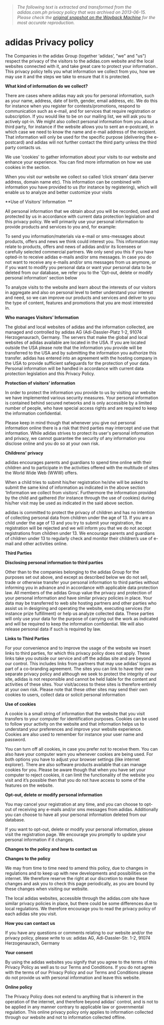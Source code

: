 > *The following text is extracted and transformed from the adidas.com.ph privacy policy that was archived on 2013-06-15. Please check the [original snapshot on the Wayback Machine](https://web.archive.org/web/20130615023241id_/http%3A//www.adidas.com.ph/pages/legal/privacy-policy) for the most accurate reproduction.*

# adidas Privacy policy

The Companies in the adidas Group (together ‘adidas’, "we" and "us") respect the privacy of the visitors to the adidas.com website and the local websites connected with it, and take great care to protect your information.. This privacy policy tells you what information we collect from you, how we may use it and the steps we take to ensure that it is protected.

**What kind of information do we collect?**

There are cases where adidas may ask you for personal information, such as your name, address, date of birth, gender, email address, etc. We do this for instance when you register for contests/promotions, respond to communication such as e-mail, and for services that require registration or subscription. If you would like to be on our mailing list, we will ask you to actively opt-in. We might also collect personal information from you about a third party, for instance if the website allows you to sent an e-postcard, in which case we need to know the name and e-mail address of the recipient. That information will only be used for the specific purpose (delivering the e-postcard) and adidas will not further contact the third party unless the third party contacts us.

We use 'cookies' to gather information about your visits to our website and enhance your experience. You can find more information on how we use cookies in the section.

When you visit our website we collect so called ‘click stream’ data (server address, domain name etc). This information can be combined with information you have provided to us (for instance by registering), which will enable us to analyze and better customize your visits 

**Use of Visitors’ Information  **

All personal information that we obtain about you will be recorded, used and protected by us in accordance with current data protection legislation and this privacy policy. We will primarily use your personal information to provide products and services to you and, for example:

To send you information/materials via e-mail or sms-messages about products, offers and news we think could interest you. This information may relate to products, offers and news of adidas and/or its licensees or carefully selected commercial partners. We only send you this if you have opted-in to receive adidas e-mails and/or sms messages. In case you do not want to receive any e-mails and/or sms messages from us anymore, or if you want to modify you personal data or want your personal data to be deleted from our database, we refer you to the 'Opt-out, delete or modify personal information' section below

To analyze visits to the website and learn about the interests of our visitors in aggregate and also on personal level to better understand your interest and need, so we can improve our products and services and deliver to you the type of content, features and promotions that you are most interested in.

**Who manages Visitors’ Information**

The global and local websites of adidas and the information collected, are managed and controlled by adidas AG (Adi-Dassler-Platz 1-2, 91074 Herzogenaurach, Germany. The servers that make the global and local websites of adidas available are located in the USA. If you are located outside the USA please note that the information you provide will be transferred to the USA and by submitting the information you authorize this transfer. adidas has entered into an agreement with the hosting company in the USA to provide sufficient safeguards for the protection of your data. Personal information will be handled in accordance with current data protection legislation and this Privacy Policy. 

**Protection of visitors’ information**

In order to protect the information you provide to us by visiting our website we have implemented various security measures. Your personal information is contained behind secured networks and is only accessible by a limited number of people, who have special access rights and are required to keep the information confidential.

Please keep in mind though that whenever you give out personal information online there is a risk that third parties may intercept and use that information. While adidas strives to protect its user's personal information and privacy, we cannot guarantee the security of any information you disclose online and you do so at your own risk.

**Childrens’ privacy**

adidas encourages parents and guardians to spend time online with their children and to participate in the activities offered with the multitude of sites the World Wide Web (WWW) offers.

When a child tries to submit his/her registration he/she will be asked to submit the same kind of information as indicated in the above section ‘Information we collect from visitors’. Furthermore the information provided by the child and gathered (for instance through the use of cookies) during his/her visit may be used as indicated in the said above section.

adidas is committed to protect the privacy of children and has no intention of collecting personal data from children under the age of 13. If you are a child under the age of 13 and you try to submit your registration, the registration will be rejected and we will inform you that we do not accept registrations from children under 13. We encourage parents and guardians of children under 13 to regularly check and monitor their children’s use of e-mail and other activities online.

**Third Parties**

**Disclosing personal information to third parties**

Other than to the companies belonging to the adidas Group for the purposes set out above, and except as described below we do not sell, trade or otherwise transfer your personal information to third parties without informing you in advance and in accordance with applicable data protection law. All members of the adidas Group value the privacy and protection of your personal information and have similar privacy policies in place. Your data may be transferred to web site hosting partners and other parties who assist us in designing and operating the website, executing services (for instance prize fulfillment) or help us analyze collected data. These parties will only use your data for the purpose of carrying out the work as indicated and will be required to keep the information confidential. We will also release personal data if such is required by law.

**Links to Third Parties**

For your convenience and to improve the usage of the website we insert links to third parties, for which this privacy policy does not apply. These links take you outside our service and off the adidas site and are beyond our control. This includes links from partners that may use adidas' logos as part of a co-branding agreement. The sites you can link to have their own separate privacy policy and although we seek to protect the integrity of our site, adidas is not responsible and cannot be held liable for the content and activities of these sites. Your visit/access to these sites is therefore entirely at your own risk. Please note that these other sites may send their own cookies to users, collect data or solicit personal information

**Use of cookies**

A cookie is a small string of information that the website that you visit transfers to your computer for identification purposes. Cookies can be used to follow your activity on the website and that information helps us to understand your preferences and improve your website experience. Cookies are also used to remember for instance your user name and password.

You can turn off all cookies, in case you prefer not to receive them. You can also have your computer warn you whenever cookies are being used. For both options you have to adjust your browser settings (like internet explorer). There are also software products available that can manage cookies for you. Please be aware though that when you have set your computer to reject cookies, it can limit the functionality of the website you visit and it’s possible then that you do not have access to some of the features on the website. 

**Opt-out, delete or modify personal information**

You may cancel your registration at any time, and you can choose to opt-out of receiving any e-mails and/or sms messages from adidas. Additionally you can choose to have all your personal information deleted from our database.

If you want to opt-out, delete or modify your personal information, please visit the registration page. We encourage you promptly to update your personal information if it changes. 

**Changes to the policy and how to contact us**

**Changes to the policy**

We may from time to time need to amend this policy, due to changes in regulations and to keep up with new developments and possibilities on the internet. We therefore reserve the right at our discretion to make these changes and ask you to check this page periodically, as you are bound by these changes when visiting our website.

The local adidas websites, accessible through the adidas.com site have similar privacy policies in place, but there could be some differences due to local regulations. We therefore encourage you to read the privacy policy of each adidas site you visit.

**How you can contact us**

If you have any questions or comments relating to our website and/or the privacy policy, please write to us: adidas AG, Adi-Dassler-Str. 1-2, 91074 Herzogenaurach, Germany

**Your consent**

By using the adidas websites you signify that you agree to the terms of this Privacy Policy as well as to our Terms and Conditions. If you do not agree with the terms of our Privacy Policy and our Terms and Conditions please do not provide us with personal information and leave this website.

**Online policy**

The Privacy Policy does not extend to anything that is inherent in the operation of the internet, and therefore beyond adidas' control, and is not to be applied in any manner contrary to applicable law or governmental regulation. This online privacy policy only applies to information collected through our website and not to information collected offline.
